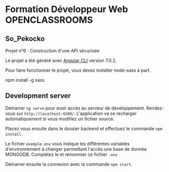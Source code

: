 # Formation Développeur Web OPENCLASSROOMS

## So_Pekocko
Projet n°6 : Construction d'une API sécurisée 

Le projet a été généré avec [Angular CLI](https://github.com/angular/angular-cli) version 7.0.2.

Pour faire fonctionner le projet, vous devez installer node-sass à part.

npm install -g sass

## Development server

Démarrer `ng serve` pour avoir accès au serveur de développement. Rendez-vous sur `http://localhost:4200/`. L'application va se recharger automatiquement si vous modifiez un fichier source.

Placez vous ensuite dans le dossier backend et effectuez le commande `npm install`.

Le fichier `exemple.env` vous indique les différentes variables d'environnement à changer permettant l'accès une base de donnée MONGODB.
Complétez le et renommer ce fichier `.env`

Démarrer ensuite la connexion avec la commande `npm start`.

